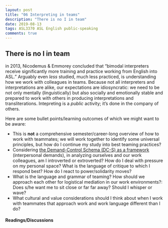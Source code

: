 ```yaml
---
layout: post
title: "06 Interpreting in teams"
description: "There is no I in team"
date: 2019-08-13
tags: ASL3370 ASL English public-speaking
comments: true
---
```


## There is no I in team

<p class="lead">in 2013, Nicodemus & Emmorey concluded that “bimodal interpreters receive significantly more training and practice working from English into ASL.” Arguably even <em>less</em> studied, much less practiced, is understanding how we work with colleagues in teams. Because not all interpreters and interpretations are alike, our expectations are idiosyncratic: we need to be not only mentally (linguistically) but also socially and emotionally stable and prepared to work with others in producing interpretations and transliterations. Intepreting is a <em>public</em> activity; it’s done in the company of others.</p>

Here are some bullet points/learning outcomes of which we might want to be aware:
* This is **not** a comprehensive semester/career-long overview of how to work with teammates; we will work together to identify some universal principles, but how do I continue my study into best teaming practices?
* Considering [the Demand-Control Schema (DC-S) as a framework](https://www.urmc.rochester.edu/deaf-wellness-center/demand-control-schema.aspx) (interpersonal demands), in analyzing ourselves and our work colleagues, am I introverted or extroverted? How do I deal with pressure on my personal space? What is the language of critique to which I respond best? How do I react to power/solidarity moves?
* What is the language and grammar of teaming? How should we approach each other for logistical mediation in our work environments?: Does s/he want me to sit close or far far away? Should I whisper or wave? 
* What cultural and value considerations should I think about when I work with teammates that approach work and work language different than I do?

#### Readings/Discussions